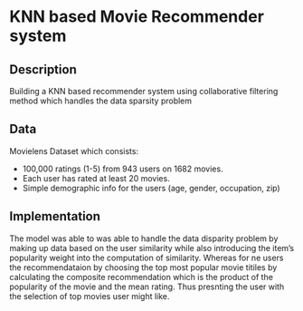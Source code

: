 # KNN based Movie Recommender system
## Description
Building a KNN based recommender system using collaborative filtering method which handles the data sparsity problem

## Data 
Movielens Dataset which consists:
-  100,000 ratings (1-5) from 943 users on 1682 movies.
-  Each user has rated at least 20 movies.
-  Simple demographic info for the users (age, gender, occupation, zip)

## Implementation
The model was able to was able to handle the data disparity problem by making up data based on the user similarity while also introducing the item’s popularity weight into the computation of similarity. Whereas for ne users the recommendataion by choosing the top most popular movie titiles by calculating the composite recommendation which is the product of the popularity of the movie and the mean rating. Thus presnting the user with the selection of top movies user might like. 

